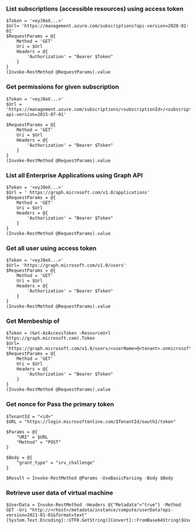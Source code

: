 ### List subscriptions (accessible resources) using access token
```
$Token = '<eyJ0eX...>'
$Url= 'https://management.azure.com/subscriptions?api-version=2020-01-01'
$RequestParams = @{
    Method = 'GET'
    Uri = $Url
    Headers = @{
        'Authorization' = "Bearer $Token"
    }
}
(Invoke-RestMethod @RequestParams).value
```

### Get permissions for given subscription
```
$Token = '<eyJ0eX...>'
$Url = 'https://management.azure.com/subscriptions/<subscriptionId>/<subscriptionPath>/providers/Microsoft.Authorization/permissions?api-version=2015-07-01'

$RequestParams = @{
    Method = 'GET'
    Uri = $Url
    Headers = @{
        'Authorization' = "Bearer $Token"
    }
}
(Invoke-RestMethod @RequestParams).value
```

### List all Enterprise Applications using Graph API
```
$Token = '<eyJ0eX...>'
$Url = ' https://graph.microsoft.com/v1.0/applications'
$RequestParams = @{
    Method = 'GET'
    Uri = $Url
    Headers = @{
        'Authorization' = "Bearer $Token"
    }
}
(Invoke-RestMethod @RequestParams).value
```

### Get all user using access token
```
$Token = '<eyJ0eX...>'
$Url= 'https://graph.microsoft.com/v1.0/users'
$RequestParams = @{
    Method = 'GET'
    Uri = $Url
    Headers = @{
        'Authorization' = "Bearer $Token"
    }
}
(Invoke-RestMethod @RequestParams).value
```

### Get Membeship of
```
$Token = (Get-AzAccessToken -ResourceUrl https://graph.microsoft.com).Token
$Url= 'https://graph.microsoft.com/v1.0/users/<userName>@<tenant>.onmicrosoft.com/memberOf'
$RequestParams = @{
    Method = 'GET'
    Uri = $Url
    Headers = @{
        'Authorization' = "Bearer $Token"
    }
}
(Invoke-RestMethod @RequestParams).value
```

### Get nonce for Pass the primary token
```
$TenantId = "<id>"
$URL = "https://login.microsoftonline.com/$TenantId/oauth2/token"

$Params = @{
    "URI" = $URL
    "Method" = "POST"
}

$Body = @{
    "grant_type" = "srv_challenge"
}

$Result = Invoke-RestMethod @Params -UseBasicParsing -Body $Body
```

### Retrieve user data of virtual machine
```
$UserData = Invoke-RestMethod -Headers @{"Metadata"="true"} -Method GET -Uri "http://<rhost>/metadata/instance/compute/userData?api-version=2021-01-01&format=text"
[System.Text.Encoding]::UTF8.GetString([Convert]::FromBase64String($UserData))
```
